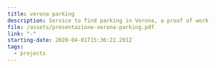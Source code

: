 ```yaml
---
title: verona parking
description: Service to find parking in Verona, a proof of work
file: /assets/presentazione-verona-parking.pdf
link: "-"
starting-date: 2020-04-01T15:36:22.201Z
tags:
  - projects
---
```

